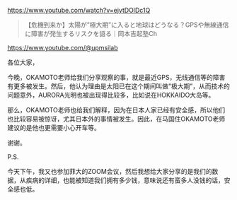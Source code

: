 https://www.youtube.com/watch?v=ejytDOlDc1Q

> 【危機到来か】太陽が”極大期”に入ると地球はどうなる？GPSや無線通信に障害が発生するリスクを語る｜岡本吉起塾Ch

https://www.youtube.com/@upmsilab

各位大家，

今晚，OKAMOTO老师给我们分享观察的事，就是最近GPS，无线通信等的障害有更多被发生。然后，他认为理由是太阳已在这个期间叫做"极大期”，从而技术的问题意外，AURORA光明也被出现得比较多，比如说在HOKKAIDO大岛等。

那么，OKAMOTO老师也给我们解释，因为在日本人家已经有安全感，所以他们也比较容易被惊讶，尤其日本外的事情被发生。因此，在马国住OKAMOTO老师建议的是他也更需要小心开车等。

谢谢。

P.S.

今天下午，我又也参加菲大的ZOOM会议，然后我想给大家分享的是我们的数据，从疾病的详细，也能被知道我们拥有多少钱，意味说还有蛮多人没钱的话，安全感也低。
